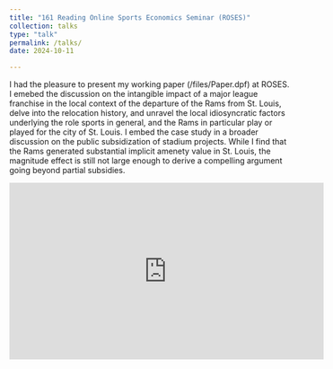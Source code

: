 ```yaml
---
title: "161 Reading Online Sports Economics Seminar (ROSES)"
collection: talks
type: "talk"
permalink: /talks/
date: 2024-10-11

---
```

I had the pleasure to present my working paper (/files/Paper.dpf) at ROSES. I emebed the discussion on the intangible impact of a major league franchise in the local context of the departure of the Rams from St. Louis, delve into the relocation history, and unravel the local idiosyncratic factors underlying the role sports in general, and the Rams in particular play or played for the city of St. Louis. I embed the case study in a broader discussion on the public subsidization of stadium projects. While I find that the Rams generated substantial implicit amenety value in St. Louis, the magnitude effect is still not large enough to derive a compelling argument going beyond partial subsidies.

<!-- Embed the YouTube video -->
<iframe width="560" height="315" src="https://www.youtube.com/embed/FBOQT_6JYmY" frameborder="0" allowfullscreen></iframe>
